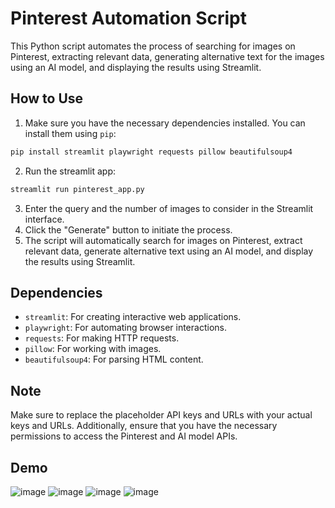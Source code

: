 # Pinterest Automation Script

This Python script automates the process of searching for images on Pinterest, extracting relevant data, generating alternative text for the images using an AI model, and displaying the results using Streamlit.

## How to Use

1. Make sure you have the necessary dependencies installed. You can install them using `pip`:

```bash
pip install streamlit playwright requests pillow beautifulsoup4
```

2. Run the streamlit app:
```bash
streamlit run pinterest_app.py
```

3. Enter the query and the number of images to consider in the Streamlit interface.
4. Click the "Generate" button to initiate the process.
5. The script will automatically search for images on Pinterest, extract relevant data, generate alternative text using an AI model, and display the results using Streamlit.

## Dependencies

- `streamlit`: For creating interactive web applications.
- `playwright`: For automating browser interactions.
- `requests`: For making HTTP requests.
- `pillow`: For working with images.
- `beautifulsoup4`: For parsing HTML content.

## Note

Make sure to replace the placeholder API keys and URLs with your actual keys and URLs. Additionally, ensure that you have the necessary permissions to access the Pinterest and AI model APIs.


## Demo 

![image](https://github.com/ideepankarsharma2003/PinterestScrapper/assets/74599435/1a35ad85-ce45-4c9b-87a2-eea4db18c89c)
![image](https://github.com/ideepankarsharma2003/PinterestScrapper/assets/74599435/3396327e-063b-42bd-bfef-19af45849265)
![image](https://github.com/ideepankarsharma2003/PinterestScrapper/assets/74599435/22f2c96d-368c-48c4-8205-65c285ffe7a0)
![image](https://github.com/ideepankarsharma2003/PinterestScrapper/assets/74599435/3e09733b-fd08-4eae-866c-8eec5f2943cd)



